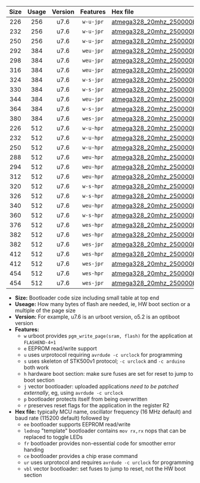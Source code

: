 |Size|Usage|Version|Features|Hex file|
|:-:|:-:|:-:|:-:|:--|
|226|256|u7.6|`w-u-jpr`|[atmega328_20mhz_250000bps_ur_vbl.hex](https://raw.githubusercontent.com/stefanrueger/urboot/main//atmega328_20mhz_250000bps_ur_vbl.hex)|
|232|256|u7.6|`w-u-jpr`|[atmega328_20mhz_250000bps_lednop_ur_vbl.hex](https://raw.githubusercontent.com/stefanrueger/urboot/main//atmega328_20mhz_250000bps_lednop_ur_vbl.hex)|
|250|256|u7.6|`w-u-jpr`|[atmega328_20mhz_250000bps_lednop_fr_ur_vbl.hex](https://raw.githubusercontent.com/stefanrueger/urboot/main//atmega328_20mhz_250000bps_lednop_fr_ur_vbl.hex)|
|292|384|u7.6|`weu-jpr`|[atmega328_20mhz_250000bps_ee_ur_vbl.hex](https://raw.githubusercontent.com/stefanrueger/urboot/main//atmega328_20mhz_250000bps_ee_ur_vbl.hex)|
|298|384|u7.6|`weu-jpr`|[atmega328_20mhz_250000bps_ee_lednop_ur_vbl.hex](https://raw.githubusercontent.com/stefanrueger/urboot/main//atmega328_20mhz_250000bps_ee_lednop_ur_vbl.hex)|
|316|384|u7.6|`weu-jpr`|[atmega328_20mhz_250000bps_ee_lednop_fr_ur_vbl.hex](https://raw.githubusercontent.com/stefanrueger/urboot/main//atmega328_20mhz_250000bps_ee_lednop_fr_ur_vbl.hex)|
|324|384|u7.6|`w-s-jpr`|[atmega328_20mhz_250000bps_vbl.hex](https://raw.githubusercontent.com/stefanrueger/urboot/main//atmega328_20mhz_250000bps_vbl.hex)|
|330|384|u7.6|`w-s-jpr`|[atmega328_20mhz_250000bps_lednop_vbl.hex](https://raw.githubusercontent.com/stefanrueger/urboot/main//atmega328_20mhz_250000bps_lednop_vbl.hex)|
|344|384|u7.6|`weu-jpr`|[atmega328_20mhz_250000bps_ee_lednop_fr_ce_ur_vbl.hex](https://raw.githubusercontent.com/stefanrueger/urboot/main//atmega328_20mhz_250000bps_ee_lednop_fr_ce_ur_vbl.hex)|
|364|384|u7.6|`w-s-jpr`|[atmega328_20mhz_250000bps_lednop_fr_vbl.hex](https://raw.githubusercontent.com/stefanrueger/urboot/main//atmega328_20mhz_250000bps_lednop_fr_vbl.hex)|
|380|384|u7.6|`wes-jpr`|[atmega328_20mhz_250000bps_ee_vbl.hex](https://raw.githubusercontent.com/stefanrueger/urboot/main//atmega328_20mhz_250000bps_ee_vbl.hex)|
|226|512|u7.6|`w-u-hpr`|[atmega328_20mhz_250000bps_ur.hex](https://raw.githubusercontent.com/stefanrueger/urboot/main//atmega328_20mhz_250000bps_ur.hex)|
|232|512|u7.6|`w-u-hpr`|[atmega328_20mhz_250000bps_lednop_ur.hex](https://raw.githubusercontent.com/stefanrueger/urboot/main//atmega328_20mhz_250000bps_lednop_ur.hex)|
|250|512|u7.6|`w-u-hpr`|[atmega328_20mhz_250000bps_lednop_fr_ur.hex](https://raw.githubusercontent.com/stefanrueger/urboot/main//atmega328_20mhz_250000bps_lednop_fr_ur.hex)|
|288|512|u7.6|`weu-hpr`|[atmega328_20mhz_250000bps_ee_ur.hex](https://raw.githubusercontent.com/stefanrueger/urboot/main//atmega328_20mhz_250000bps_ee_ur.hex)|
|294|512|u7.6|`weu-hpr`|[atmega328_20mhz_250000bps_ee_lednop_ur.hex](https://raw.githubusercontent.com/stefanrueger/urboot/main//atmega328_20mhz_250000bps_ee_lednop_ur.hex)|
|312|512|u7.6|`weu-hpr`|[atmega328_20mhz_250000bps_ee_lednop_fr_ur.hex](https://raw.githubusercontent.com/stefanrueger/urboot/main//atmega328_20mhz_250000bps_ee_lednop_fr_ur.hex)|
|320|512|u7.6|`w-s-hpr`|[atmega328_20mhz_250000bps.hex](https://raw.githubusercontent.com/stefanrueger/urboot/main//atmega328_20mhz_250000bps.hex)|
|326|512|u7.6|`w-s-hpr`|[atmega328_20mhz_250000bps_lednop.hex](https://raw.githubusercontent.com/stefanrueger/urboot/main//atmega328_20mhz_250000bps_lednop.hex)|
|340|512|u7.6|`weu-hpr`|[atmega328_20mhz_250000bps_ee_lednop_fr_ce_ur.hex](https://raw.githubusercontent.com/stefanrueger/urboot/main//atmega328_20mhz_250000bps_ee_lednop_fr_ce_ur.hex)|
|360|512|u7.6|`w-s-hpr`|[atmega328_20mhz_250000bps_lednop_fr.hex](https://raw.githubusercontent.com/stefanrueger/urboot/main//atmega328_20mhz_250000bps_lednop_fr.hex)|
|376|512|u7.6|`wes-hpr`|[atmega328_20mhz_250000bps_ee.hex](https://raw.githubusercontent.com/stefanrueger/urboot/main//atmega328_20mhz_250000bps_ee.hex)|
|382|512|u7.6|`wes-hpr`|[atmega328_20mhz_250000bps_ee_lednop.hex](https://raw.githubusercontent.com/stefanrueger/urboot/main//atmega328_20mhz_250000bps_ee_lednop.hex)|
|382|512|u7.6|`wes-jpr`|[atmega328_20mhz_250000bps_ee_lednop_vbl.hex](https://raw.githubusercontent.com/stefanrueger/urboot/main//atmega328_20mhz_250000bps_ee_lednop_vbl.hex)|
|412|512|u7.6|`wes-hpr`|[atmega328_20mhz_250000bps_ee_lednop_fr.hex](https://raw.githubusercontent.com/stefanrueger/urboot/main//atmega328_20mhz_250000bps_ee_lednop_fr.hex)|
|412|512|u7.6|`wes-jpr`|[atmega328_20mhz_250000bps_ee_lednop_fr_vbl.hex](https://raw.githubusercontent.com/stefanrueger/urboot/main//atmega328_20mhz_250000bps_ee_lednop_fr_vbl.hex)|
|454|512|u7.6|`wes-hpr`|[atmega328_20mhz_250000bps_ee_lednop_fr_ce.hex](https://raw.githubusercontent.com/stefanrueger/urboot/main//atmega328_20mhz_250000bps_ee_lednop_fr_ce.hex)|
|454|512|u7.6|`wes-jpr`|[atmega328_20mhz_250000bps_ee_lednop_fr_ce_vbl.hex](https://raw.githubusercontent.com/stefanrueger/urboot/main//atmega328_20mhz_250000bps_ee_lednop_fr_ce_vbl.hex)|

- **Size:** Bootloader code size including small table at top end
- **Useage:** How many bytes of flash are needed, ie, HW boot section or a multiple of the page size
- **Version:** For example, u7.6 is an urboot version, o5.2 is an optiboot version
- **Features:**
  + `w` urboot provides `pgm_write_page(sram, flash)` for the application at `FLASHEND-4+1`
  + `e` EEPROM read/write support
  + `u` uses urprotocol requiring `avrdude -c urclock` for programming
  + `s` uses skeleton of STK500v1 protocol; `-c urclock` and `-c arduino` both work
  + `h` hardware boot section: make sure fuses are set for reset to jump to boot section
  + `j` vector bootloader: uploaded applications *need to be patched externally*, eg, using `avrdude -c urclock`
  + `p` bootloader protects itself from being overwritten
  + `r` preserves reset flags for the application in the register R2
- **Hex file:** typically MCU name, oscillator frequency (16 MHz default) and baud rate (115200 default) followed by
  + `ee` bootloader supports EEPROM read/write
  + `lednop` "template" bootloader contains `mov rx,rx` nops that can be replaced to toggle LEDs
  + `fr` bootloader provides non-essential code for smoother error handing
  + `ce` bootloader provides a chip erase command
  + `ur` uses urprotocol and requires `avrdude -c urclock` for programming
  + `vbl` vector bootloader: set fuses to jump to reset, not the HW boot section
